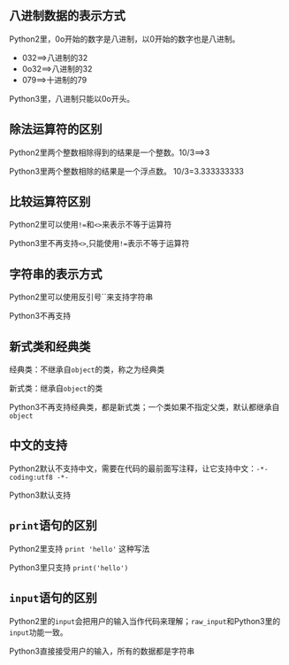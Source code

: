## 八进制数据的表示方式

Python2里，0o开始的数字是八进制，以0开始的数字也是八进制。

- 032==>八进制的32
- 0o32==>八进制的32
- 079==>十进制的79

Python3里，八进制只能以0o开头。

## 除法运算符的区别

Python2里两个整数相除得到的结果是一个整数。10/3==>3

Python3里两个整数相除的结果是一个浮点数。 10/3=3.333333333

## 比较运算符区别

Python2里可以使用`!=`和`<>`来表示不等于运算符

Python3里不再支持`<>`,只能使用`!=`表示不等于运算符

## 字符串的表示方式

Python2里可以使用反引号``来支持字符串

Python3不再支持

## 新式类和经典类

经典类：不继承自`object`的类，称之为经典类

新式类：继承自`object`的类

Python3不再支持经典类，都是新式类；一个类如果不指定父类，默认都继承自`object`

## 中文的支持

Python2默认不支持中文，需要在代码的最前面写注释，让它支持中文：`-*- coding:utf8 -*-`

Python3默认支持

## `print`语句的区别

Python2里支持 `print 'hello'` 这种写法

Python3里只支持 `print('hello')`

## `input`语句的区别

Python2里的`input`会把用户的输入当作代码来理解；`raw_input`和Python3里的`input`功能一致。

Python3直接接受用户的输入，所有的数据都是字符串





